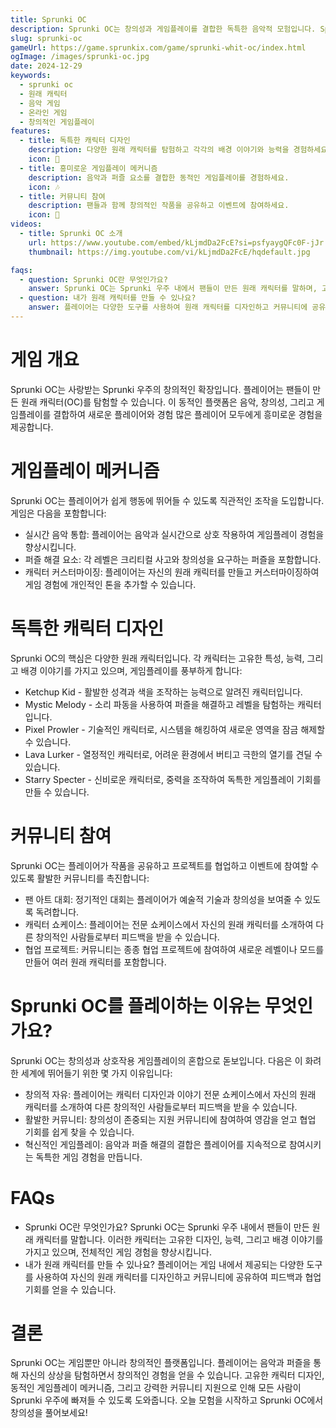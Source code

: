 ```yaml
---
title: Sprunki OC
description: Sprunki OC는 창의성과 게임플레이를 결합한 독특한 음악적 모험입니다. Sprunki의 원래 캐릭터(OC)를 탐험하고 창의성을 발휘하세요.
slug: sprunki-oc
gameUrl: https://game.sprunkix.com/game/sprunki-whit-oc/index.html
ogImage: /images/sprunki-oc.jpg
date: 2024-12-29
keywords:
  - sprunki oc
  - 원래 캐릭터
  - 음악 게임
  - 온라인 게임
  - 창의적인 게임플레이
features:
  - title: 독특한 캐릭터 디자인
    description: 다양한 원래 캐릭터를 탐험하고 각각의 배경 이야기와 능력을 경험하세요.
    icon: 🌟
  - title: 흥미로운 게임플레이 메커니즘
    description: 음악과 퍼즐 요소를 결합한 동적인 게임플레이를 경험하세요.
    icon: 🎶
  - title: 커뮤니티 참여
    description: 팬들과 함께 창의적인 작품을 공유하고 이벤트에 참여하세요.
    icon: 🤝
videos:
  - title: Sprunki OC 소개
    url: https://www.youtube.com/embed/kLjmdDa2FcE?si=psfyaygQFc0F-jJr
    thumbnail: https://img.youtube.com/vi/kLjmdDa2FcE/hqdefault.jpg

faqs:
  - question: Sprunki OC란 무엇인가요?
    answer: Sprunki OC는 Sprunki 우주 내에서 팬들이 만든 원래 캐릭터를 말하며, 고유한 디자인과 이야기를 가지고 있습니다.
  - question: 내가 원래 캐릭터를 만들 수 있나요?
    answer: 플레이어는 다양한 도구를 사용하여 원래 캐릭터를 디자인하고 커뮤니티에 공유하여 피드백과 협업을 받을 수 있습니다.
---
```


# 게임 개요

Sprunki OC는 사랑받는 Sprunki 우주의 창의적인 확장입니다. 플레이어는 팬들이 만든 원래 캐릭터(OC)를 탐험할 수 있습니다. 이 동적인 플랫폼은 음악, 창의성, 그리고 게임플레이를 결합하여 새로운 플레이어와 경험 많은 플레이어 모두에게 흥미로운 경험을 제공합니다.

# 게임플레이 메커니즘

Sprunki OC는 플레이어가 쉽게 행동에 뛰어들 수 있도록 직관적인 조작을 도입합니다. 게임은 다음을 포함합니다:

- 실시간 음악 통합: 플레이어는 음악과 실시간으로 상호 작용하여 게임플레이 경험을 향상시킵니다.
- 퍼즐 해결 요소: 각 레벨은 크리티컬 사고와 창의성을 요구하는 퍼즐을 포함합니다.
- 캐릭터 커스터마이징: 플레이어는 자신의 원래 캐릭터를 만들고 커스터마이징하여 게임 경험에 개인적인 톤을 추가할 수 있습니다.

# 독특한 캐릭터 디자인

Sprunki OC의 핵심은 다양한 원래 캐릭터입니다. 각 캐릭터는 고유한 특성, 능력, 그리고 배경 이야기를 가지고 있으며, 게임플레이를 풍부하게 합니다:

- Ketchup Kid - 활발한 성격과 색을 조작하는 능력으로 알려진 캐릭터입니다.
- Mystic Melody - 소리 파동을 사용하여 퍼즐을 해결하고 레벨을 탐험하는 캐릭터입니다.
- Pixel Prowler - 기술적인 캐릭터로, 시스템을 해킹하여 새로운 영역을 잠금 해제할 수 있습니다.
- Lava Lurker - 열정적인 캐릭터로, 어려운 환경에서 버티고 극한의 열기를 견딜 수 있습니다.
- Starry Specter - 신비로운 캐릭터로, 중력을 조작하여 독특한 게임플레이 기회를 만들 수 있습니다.

# 커뮤니티 참여

Sprunki OC는 플레이어가 작품을 공유하고 프로젝트를 협업하고 이벤트에 참여할 수 있도록 활발한 커뮤니티를 촉진합니다:

- 팬 아트 대회: 정기적인 대회는 플레이어가 예술적 기술과 창의성을 보여줄 수 있도록 독려합니다.
- 캐릭터 쇼케이스: 플레이어는 전문 쇼케이스에서 자신의 원래 캐릭터를 소개하여 다른 창의적인 사람들로부터 피드백을 받을 수 있습니다.
- 협업 프로젝트: 커뮤니티는 종종 협업 프로젝트에 참여하여 새로운 레벨이나 모드를 만들어 여러 원래 캐릭터를 포함합니다.

# Sprunki OC를 플레이하는 이유는 무엇인가요?

Sprunki OC는 창의성과 상호작용 게임플레이의 혼합으로 돋보입니다. 다음은 이 화려한 세계에 뛰어들기 위한 몇 가지 이유입니다:

- 창의적 자유: 플레이어는 캐릭터 디자인과 이야기 전문 쇼케이스에서 자신의 원래 캐릭터를 소개하여 다른 창의적인 사람들로부터 피드백을 받을 수 있습니다.
- 활발한 커뮤니티: 창의성이 존중되는 지원 커뮤니티에 참여하여 영감을 얻고 협업 기회를 쉽게 찾을 수 있습니다.
- 혁신적인 게임플레이: 음악과 퍼즐 해결의 결합은 플레이어를 지속적으로 참여시키는 독특한 게임 경험을 만듭니다.

# FAQs

- Sprunki OC란 무엇인가요?
  Sprunki OC는 Sprunki 우주 내에서 팬들이 만든 원래 캐릭터를 말합니다. 이러한 캐릭터는 고유한 디자인, 능력, 그리고 배경 이야기를 가지고 있으며, 전체적인 게임 경험을 향상시킵니다.
- 내가 원래 캐릭터를 만들 수 있나요?
  플레이어는 게임 내에서 제공되는 다양한 도구를 사용하여 자신의 원래 캐릭터를 디자인하고 커뮤니티에 공유하여 피드백과 협업 기회를 얻을 수 있습니다.

# 결론

Sprunki OC는 게임뿐만 아니라 창의적인 플랫폼입니다. 플레이어는 음악과 퍼즐을 통해 자신의 상상을 탐험하면서 창의적인 경험을 얻을 수 있습니다. 고유한 캐릭터 디자인, 동적인 게임플레이 메커니즘, 그리고 강력한 커뮤니티 지원으로 인해 모든 사람이 Sprunki 우주에 빠져들 수 있도록 도와줍니다.
오늘 모험을 시작하고 Sprunki OC에서 창의성을 풀어보세요!
